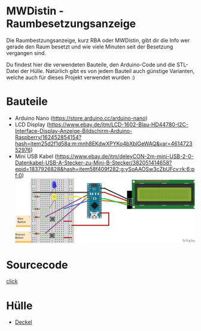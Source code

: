 # MWDistin - Raumbesetzungsanzeige

Die Raumbestzungsanzeige, kurz RBA oder MWDistin, gibt dir die Info wer gerade den Raum besetzt und wie viele Minuten seit der Besetzung vergangen sind. 

Du findest hier die verwendeten Bauteile, den Arduino-Code und die STL-Datei der Hülle. Natürlich gibt es von jedem Bauteil auch günstige Varianten, welche auch für dieses Projekt verwendet wurden :)

# Bauteile
- Arduino Nano (https://store.arduino.cc/arduino-nano)
- LCD Display (https://www.ebay.de/itm/LCD-1602-Blau-HD44780-I2C-Interface-Display-Anzeige-Bildschirm-Arduino-Raspberry/162452854154?hash=item25d2f1d58a:m:mnh8EKdwXPYKo4bXblGeWAQ&var=461472352976)
- Mini USB Kabel (https://www.ebay.de/itm/deleyCON-2m-mini-USB-2-0-Datenkabel-USB-A-Stecker-zu-Mini-B-Stecker/382051414658?epid=1837926828&hash=item58f409f282:g:ySoAAOSw3cZbUFcv:rk:6:pf:0)
![](MWDistin_Nano_Verkabelung.png)

# Sourcecode
[click](MWDistin.ino)

# Hülle
- [Deckel](Deckel.stl)
